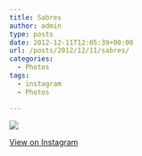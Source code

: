 ```yaml
---
title: Sabres
author: admin
type: posts
date: 2012-12-11T12:05:39+00:00
url: /posts/2012/12/11/sabres/
categories:
  - Photos
tags:
  - instagram
  - Photos

---
```

![][1]

<p class="view-instagram">
  <a href="http://instagr.am/p/TGHlISKljr/">View on Instagram</a>
</p>

 [1]: http://lobban.org/wordpress//HLIC/eaeae6b9dbcbc04a38e9a0b8cec5b2f4.jpg